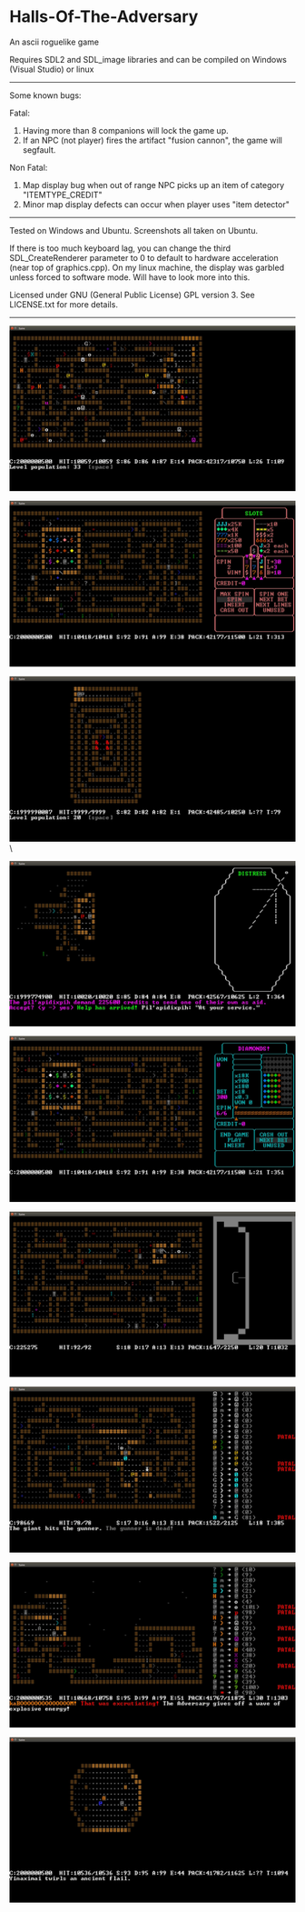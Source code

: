 # Halls-Of-The-Adversary
An ascii roguelike game

Requires SDL2 and SDL_image libraries and can be compiled on Windows (Visual Studio) or linux

---

Some known bugs:

Fatal:
1) Having more than 8 companions will lock the game up.
2) If an NPC (not player) fires the artifact "fusion cannon", the game will segfault.

Non Fatal:
1) Map display bug when out of range NPC picks up an item of category "ITEMTYPE_CREDIT"
2) Minor map display defects can occur when player uses "item detector"

---

Tested on Windows and Ubuntu. Screenshots all taken on Ubuntu.

If there is too much keyboard lag, you can change the third SDL_CreateRenderer parameter to 0 to default
to hardware acceleration (near top of graphics.cpp). On my linux machine, the display was garbled unless forced to software mode.
Will have to look more into this.

Licensed under GNU (General Public License) GPL version 3. See LICENSE.txt for more details.

---

![Alt text](/screenshots/screenshot1.jpg?raw=true "Screenshot1")

![Alt text](/screenshots/Casino1.jpg?raw=true "Casino1")

![Alt text](/screenshots/SpecialLevelLayout.jpg?raw=true "SpecialLevelLayout")\

![Alt text](/screenshots/SatelliteTransaction.jpg?raw=true "transaction")

![Alt text](/screenshots/MachinesHaveRandomAttributes2.jpg?raw=true "attributes2")

![Alt text](/screenshots/ArmsDealerHideout.jpg?raw=true "Hideout")

![Alt text](/screenshots/NPCAttackingAnotherNPC.jpg?raw=true "npcattack")

![Alt text](/screenshots/FinalBoss.jpg?raw=true "boss3")

![Alt text](/screenshots/SpecialLevel2.jpg?raw=true "boss2")


